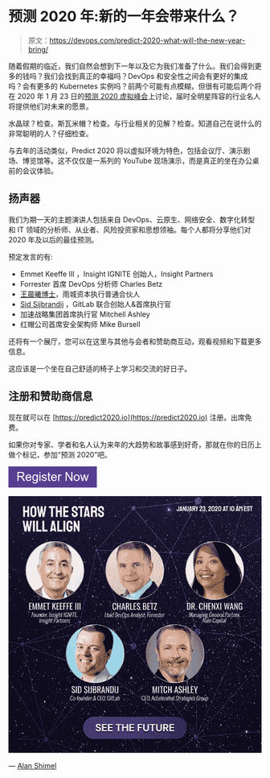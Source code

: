 # 预测 2020 年:新的一年会带来什么？

> 原文：<https://devops.com/predict-2020-what-will-the-new-year-bring/>

随着假期的临近，我们自然会想到下一年以及它为我们准备了什么。我们会得到更多的钱吗？我们会找到真正的幸福吗？DevOps 和安全性之间会有更好的集成吗？会有更多的 Kubernetes 实例吗？前两个可能有点模糊，但很有可能后两个将在 2020 年 1 月 23 日的[预测 2020 虚拟峰会](https://predict2020.io/)上讨论，届时全明星阵容的行业名人将提供他们对未来的愿景。

水晶球？检查。斯瓦米帽？检查。与行业相关的见解？检查。知道自己在说什么的非常聪明的人？仔细检查。

与去年的活动类似，Predict 2020 将以虚拟环境为特色，包括会议厅、演示剧场、博览馆等。这不仅仅是一系列的 YouTube 现场演示，而是真正的坐在办公桌前的会议体验。

## 扬声器

我们为期一天的主题演讲人包括来自 DevOps、云原生、网络安全、数字化转型和 IT 领域的分析师、从业者、风险投资家和思想领袖。每个人都将分享他们对 2020 年及以后的最佳预测。

预定发言的有:

*   Emmet Keeffe III ，Insight IGNITE 创始人，Insight Partners
*   Forrester 首席 DevOps 分析师 Charles Betz
*   [王晨曦博士](https://predict2020.io/speakers/dr-chenxi-wang/)，雨城资本执行普通合伙人
*   [Sid Sijbrandij](https://predict2020.io/speakers/sid-sijbrandij/) ，GitLab 联合创始人&首席执行官
*   加速战略集团首席执行官 Mitchell Ashley
*   红帽公司首席安全架构师 Mike Bursell

还将有一个展厅，您可以在这里与其他与会者和赞助商互动，观看视频和下载更多信息。

这应该是一个坐在自己舒适的椅子上学习和交流的好日子。

## 注册和赞助商信息

现在就可以在 [https://predict2020.io](https://predict2020.io) 注册。出席免费。

如果你对专家、学者和名人认为来年的大趋势和故事感到好奇，那就在你的日历上做个标记，参加“预测 2020”吧。

[![Save Your Virtual Spot](img/7e6e909e1df50bf48c04e321ff1ae095.png)](https://cta-redirect.hubspot.com/cta/redirect/1628905/b264196a-35a4-4c7e-97c4-e4c94f96ddda)

[![](img/b7d6e9d9e030997acbe24508f56b70ef.png)](https://predict2020.io)

— [Alan Shimel](https://devops.com/author/ashimmy/)